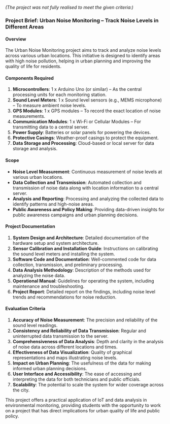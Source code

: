 _(The project was not fully realised to meet the given criteria:)_

### Project Brief: Urban Noise Monitoring – Track Noise Levels in Different Areas

#### Overview
The Urban Noise Monitoring project aims to track and analyze noise levels across various urban locations. 
This initiative is designed to identify areas with high noise pollution, helping in urban planning and improving the quality of life for residents.

#### Components Required
1. **Microcontrollers**: 1 x Arduino Uno (or similar) – As the central processing units for each monitoring station.
2. **Sound Level Meters**: 1 x Sound level sensors (e.g., MEMS microphone) – To measure ambient noise levels.
3. **GPS Modules**: 1 x GPS modules – To record the exact location of noise measurements.
4. **Communication Modules**: 1 x Wi-Fi or Cellular Modules – For transmitting data to a central server.
5. **Power Supply**: Batteries or solar panels for powering the devices.
6. **Protective Casings**: Weather-proof casings to protect the equipment.
7. **Data Storage and Processing**: Cloud-based or local server for data storage and analysis.

#### Scope
- **Noise Level Measurement**: Continuous measurement of noise levels at various urban locations.
- **Data Collection and Transmission**: Automated collection and transmission of noise data along with location information to a central server.
- **Analysis and Reporting**: Processing and analyzing the collected data to identify patterns and high-noise areas.
- **Public Awareness and Policy Making**: Providing data-driven insights for public awareness campaigns and urban planning decisions.

#### Project Documentation
1. **System Design and Architecture**: Detailed documentation of the hardware setup and system architecture.
2. **Sensor Calibration and Installation Guide**: Instructions on calibrating the sound level meters and installing the system.
3. **Software Code and Documentation**: Well-commented code for data collection, transmission, and preliminary processing.
4. **Data Analysis Methodology**: Description of the methods used for analyzing the noise data.
5. **Operational Manual**: Guidelines for operating the system, including maintenance and troubleshooting.
6. **Project Report**: Detailed report on the findings, including noise level trends and recommendations for noise reduction.

#### Evaluation Criteria
1. **Accuracy of Noise Measurement**: The precision and reliability of the sound level readings.
2. **Consistency and Reliability of Data Transmission**: Regular and uninterrupted data transmission to the server.
3. **Comprehensiveness of Data Analysis**: Depth and clarity in the analysis of noise data across different locations and times.
4. **Effectiveness of Data Visualization**: Quality of graphical representations and maps illustrating noise levels.
5. **Impact on Urban Planning**: The usefulness of the data for making informed urban planning decisions.
6. **User Interface and Accessibility**: The ease of accessing and interpreting the data for both technicians and public officials.
7. **Scalability**: The potential to scale the system for wider coverage across the city.

This project offers a practical application of IoT and data analysis in environmental monitoring, providing students with the opportunity to work on a project that has direct implications for urban quality of life and public policy.
